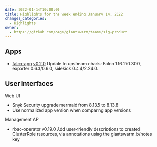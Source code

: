 ```yaml
---
date: 2022-01-14T10:00:00
title: Highlights for the week ending January 14, 2022
changes_categories:
  - Highlights
owner:
  - https://github.com/orgs/giantswarm/teams/sig-product
---
```


## Apps

- [falco-app](https://github.com/giantswarm/falco-app) [v0.2.0](https://github.com/giantswarm/falco-app/blob/master/CHANGELOG.md#020---2021-12-17) Update to upstream charts: Falco 1.16.2/0.30.0, exporter 0.6.3/0.6.0, sidekick 0.4.4/2.24.0.


## User interfaces

Web UI 
- Snyk Security upgrade mermaid from 8.13.5 to 8.13.8 
- Use normalized app version when comparing app versions

Management API
- [rbac-operator](https://github.com/giantswarm/rbac-operator) [v0.19.0](https://github.com/giantswarm/rbac-operator/blob/master/CHANGELOG.md#0190---2021-12-17) Add user-friendly descriptions to created ClusterRole resources, via annotations using the giantswarm.io/notes key.
